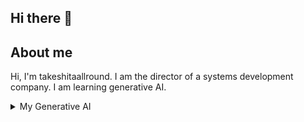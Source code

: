 ## Hi there 👋

<!--
**takeshitaallround/takeshitaallround** is a ✨ _special_ ✨ repository because its `README.md` (this file) appears on your GitHub profile.

Here are some ideas to get you started:

- 🔭 I’m currently working on ...
- 🌱 I’m currently learning ...
- 👯 I’m looking to collaborate on ...
- 🤔 I’m looking for help with ...
- 💬 Ask me about ...
- 📫 How to reach me: ...
- 😄 Pronouns: ...
- ⚡ Fun fact: ...
-->

## About me

Hi, I'm takeshitaallround. I am the director of a systems development company. I am learning generative AI.

<details>
<summary>My Generative AI</summary>
| Rank | Generative AI |
|-----:|-----------|
|     1| ChatGPT|
|     2| Claude|
|     3| Others|
</details>
